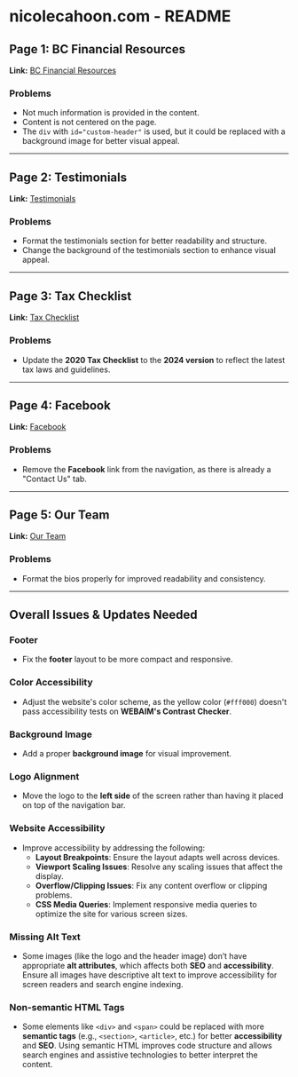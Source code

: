 # nicolecahoon.com - README

## Page 1: BC Financial Resources

**Link:** [BC Financial Resources](http://nicolecahoon.com/bc-financial-resources/)

### Problems
- Not much information is provided in the content.
- Content is not centered on the page.
- The `div` with `id="custom-header"` is used, but it could be replaced with a background image for better visual appeal.

---

## Page 2: Testimonials

**Link:** [Testimonials](http://nicolecahoon.com/testimonials/)

### Problems
- Format the testimonials section for better readability and structure.
- Change the background of the testimonials section to enhance visual appeal.

---

## Page 3: Tax Checklist

**Link:** [Tax Checklist](http://nicolecahoon.com/contact/)

### Problems
- Update the **2020 Tax Checklist** to the **2024 version** to reflect the latest tax laws and guidelines.

---

## Page 4: Facebook

**Link:** [Facebook](http://facebook.com/nicolecahooninc)

### Problems
- Remove the **Facebook** link from the navigation, as there is already a "Contact Us" tab.

---

## Page 5: Our Team

**Link:** [Our Team](http://nicolecahoon.com/our-team/)

### Problems
- Format the bios properly for improved readability and consistency.

---

## Overall Issues & Updates Needed

### Footer
- Fix the **footer** layout to be more compact and responsive.

### Color Accessibility
- Adjust the website's color scheme, as the yellow color (`#fff000`) doesn't pass accessibility tests on **WEBAIM's Contrast Checker**.

### Background Image
- Add a proper **background image** for visual improvement.

### Logo Alignment
- Move the logo to the **left side** of the screen rather than having it placed on top of the navigation bar.

### Website Accessibility
- Improve accessibility by addressing the following:
  - **Layout Breakpoints**: Ensure the layout adapts well across devices.
  - **Viewport Scaling Issues**: Resolve any scaling issues that affect the display.
  - **Overflow/Clipping Issues**: Fix any content overflow or clipping problems.
  - **CSS Media Queries**: Implement responsive media queries to optimize the site for various screen sizes.

### Missing Alt Text
- Some images (like the logo and the header image) don’t have appropriate **alt attributes**, which affects both **SEO** and **accessibility**. Ensure all images have descriptive alt text to improve accessibility for screen readers and search engine indexing.

### Non-semantic HTML Tags
- Some elements like `<div>` and `<span>` could be replaced with more **semantic tags** (e.g., `<section>`, `<article>`, etc.) for better **accessibility** and **SEO**. Using semantic HTML improves code structure and allows search engines and assistive technologies to better interpret the content.
